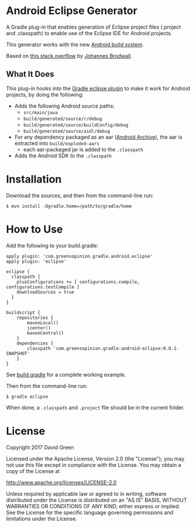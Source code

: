 Android Eclipse Generator
=========================

A Gradle plug-in that enables generation of Eclipse project files (.project and .classpath) to enable use of the Eclipse IDE for Android projects.

This generator works with the new [Android build system](http://tools.android.com/tech-docs/new-build-system). 

Based on [this stack overflow](http://stackoverflow.com/questions/17470831/how-to-use-gradle-to-generate-eclipse-and-intellij-project-files-for-android-pro) by [Johannes Brodwall](http://stackoverflow.com/users/27658/johannes-brodwall).

What It Does
------------

This plug-in hooks into the [Gradle eclipse plugin](https://docs.gradle.org/current/userguide/eclipse_plugin.html) to make it work for Android projects, by doing the following:

 * Adds the following Android source paths:
    * `src/main/java`
    * `build/generated/source/r/debug`
    * `build/generated/source/buildConfig/debug`
    * `build/generated/source/aidl/debug`
 * For any dependency packaged as an aar ([Android Archive](https://developer.android.com/studio/projects/android-library.html)), the aar is extracted into `build/exploded-aars`
    * each aar-packaged jar is added to the `.classpath`
 * Adds the Android SDK to the `.classpath`

Installation
============

Download the sources, and then from the command-line run:

    $ mvn install -Dgradle.home=/path/to/gradle/home

How to Use
==========

Add the following to your build.gradle:

    apply plugin: 'com.greensopinion.gradle.android.eclipse'
    apply plugin: 'eclipse'
    
	eclipse {
	  classpath {
	    plusConfigurations += [ configurations.compile, configurations.testCompile ]
	    downloadSources = true
	  }
	}
	
	buildscript {
	    repositories {
	        mavenLocal()
	        jcenter()
	        mavenCentral()
	    }
	    dependencies {
	        classpath 'com.greensopinion.gradle:android-eclipse:0.0.1-SNAPSHOT'
	    }
	}

See [build.gradle](https://github.com/greensopinion/gradle-android-eclipse/blob/master/src/test/SampleApplication/app/build.gradle) for a complete working example.

Then from the command-line run: 

    $ gradle eclipse

When done, a `.classpath` and `.project` file should be in the current folder.

License
=======

Copyright 2017 David Green

Licensed under the Apache License, Version 2.0 (the "License"); you may not use this file except in compliance with the License. You may obtain a copy of the License at

http://www.apache.org/licenses/LICENSE-2.0

Unless required by applicable law or agreed to in writing, software distributed under the License is distributed on an "AS IS" BASIS, WITHOUT WARRANTIES OR CONDITIONS OF ANY KIND, either express or implied. See the License for the specific language governing permissions and limitations under the License.
